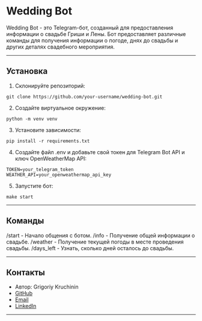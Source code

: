 # Wedding Bot

Wedding Bot - это Telegram-бот, созданный для предоставления информации о свадьбе Гриши и Лены. Бот предоставляет различные команды для получения информации о погоде, днях до свадьбы и других деталях свадебного мероприятия.

***

## Установка

1. Склонируйте репозиторий:
```
git clone https://github.com/your-username/wedding-bot.git
```

2. Создайте виртуальное окружение:
```
python -m venv venv
```

3. Установите зависимости:
```
pip install -r requirements.txt
```

4. Создайте файл .env и добавьте свой токен для Telegram Bot API и ключ OpenWeatherMap API:
```
TOKEN=your_telegram_token
WEATHER_API=your_openweathermap_api_key
```

5. Запустите бот:
```
make start
```

***

## Команды
/start - Начало общения с ботом.
/info - Получение общей информации о свадьбе.
/weather - Получение текущей погоды в месте проведения свадьбы.
/days_left - Узнать, сколько дней осталось до свадьбы.

***
## Контакты
- Автор: Grigoriy Kruchinin
- [GitHub](https://github.com/GrigoriyKruchinin)
- [Email](gkruchinin75@gmail.com)
- [LinkedIn](https://www.linkedin.com/in/grigoriy-kruchinin/)
***